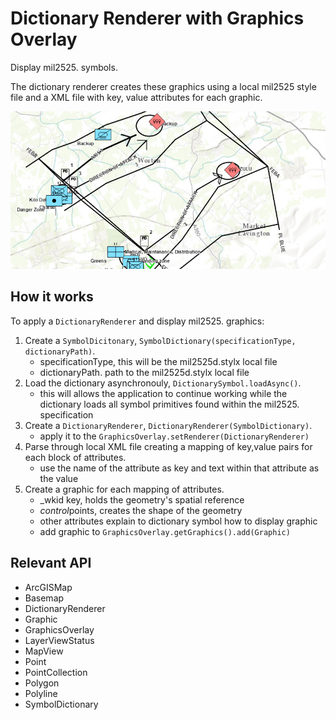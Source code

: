 # Dictionary Renderer with Graphics Overlay

Display mil2525. symbols.

The dictionary renderer creates these graphics using a local mil2525 style file and a XML file with key, value attributes for each graphic.

![](DictionaryRendererGraphicsOverlay.png)

## How it works

To apply a `DictionaryRenderer` and display mil2525. graphics:

1. Create a `SymbolDicitonary`, `SymbolDictionary(specificationType, dictionaryPath)`.
    * specificationType, this will be the mil2525d.stylx local file
    * dictionaryPath. path to the mil2525d.stylx local file
2. Load the dictionary asynchronouly, `DictionarySymbol.loadAsync()`.
    * this will allows the application to continue working while the dictionary loads all symbol primitives found within the mil2525. specification
3. Create a `DictionaryRenderer`, `DictionaryRenderer(SymbolDictionary)`.
    * apply it to the `GraphicsOverlay.setRenderer(DictionaryRenderer)`
4. Parse through local XML file creating a mapping of key,value pairs for each block of attributes.
    * use the name of the attribute as key and text within that attribute as the value
5. Create a graphic for each mapping of attributes.
    * _wkid key, holds the geometry's spatial reference
    * *control*points, creates the shape of the geometry
    * other attributes explain to dictionary symbol how to display graphic
    * add graphic to `GraphicsOverlay.getGraphics().add(Graphic)`

## Relevant API

* ArcGISMap
* Basemap
* DictionaryRenderer
* Graphic
* GraphicsOverlay
* LayerViewStatus
* MapView
* Point
* PointCollection
* Polygon
* Polyline
* SymbolDictionary
